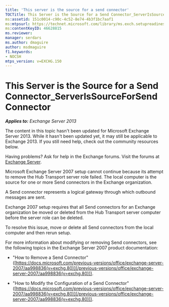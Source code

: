 ```yaml
---
title: 'This server is the source for a send connector'
TOCTitle: This Server is the Source for a Send Connector_ServerIsSourceForSendConnector
ms:assetid: 151c0014-c90c-4c52-8e74-4b3f1bc7aaf1
ms:mtpsurl: https://technet.microsoft.com/library/ms.exch.setupreadiness.serverissourceforsendconnector(v=EXCHG.150)
ms:contentKeyID: 46628815
ms.reviewer: 
manager: serdars
ms.author: dmaguire
author: msdmaguire
f1.keywords:
- NOCSH
mtps_version: v=EXCHG.150
---
```


# This Server is the Source for a Send Connector\_ServerIsSourceForSendConnector

_**Applies to:** Exchange Server 2013_

The content in this topic hasn't been updated for Microsoft Exchange Server 2013. While it hasn't been updated yet, it may still be applicable to Exchange 2013. If you still need help, check out the community resources below.

Having problems? Ask for help in the Exchange forums. Visit the forums at [Exchange Server](https://social.technet.microsoft.com/forums/office/home?category=exchangeserver).

Microsoft Exchange Server 2007 setup cannot continue because its attempt to remove the Hub Transport server role failed. The local computer is the source for one or more Send connectors in the Exchange organization.

A Send connector represents a logical gateway through which outbound messages are sent.

Exchange 2007 setup requires that all Send connectors for an Exchange organization be moved or deleted from the Hub Transport server computer before the server role can be deleted.

To resolve this issue, move or delete all Send connectors from the local computer and then rerun setup.

For more information about modifying or removing Send connectors, see the following topics in the Exchange Server 2007 product documentation:

- "How to Remove a Send Connector" ([https://docs.microsoft.com/previous-versions/office/exchange-server-2007/aa998836(v=exchg.80)](/previous-versions/office/exchange-server-2007/aa998836(v=exchg.80))).

- "How to Modify the Configuration of a Send Connector" ([https://docs.microsoft.com/previous-versions/office/exchange-server-2007/aa998836(v=exchg.80)](/previous-versions/office/exchange-server-2007/aa998836(v=exchg.80))).